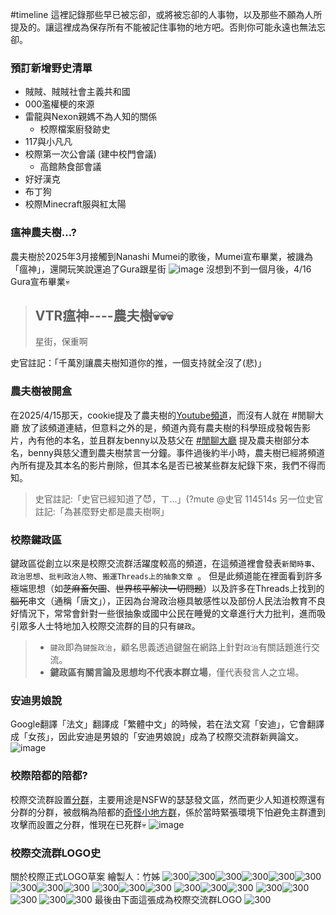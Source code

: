 #timeline
這裡記錄那些早已被忘卻，或將被忘卻的人事物，以及那些不願為人所提及的。讓這裡成為保存所有不能被記住事物的地方吧。否則你可能永遠也無法忘卻。
### 預訂新增野史清單
- 賊賊、賊賊社會主義共和國
- 000濫權梗的來源
- 雷龍與Nexon親媽不為人知的關係
  - 校際檔案廚發跡史
- 117與小凡凡
- 校際第一次公會議 (建中校門會議)
    - 高館熱食部會議
- 好好漢克
- 布丁狗
- 校際Minecraft服與紅太陽
### 瘟神農夫樹...?
 農夫樹於2025年3月接觸到Nanashi Mumei的歌後，Mumei宣布畢業，被譏為「瘟神」，還開玩笑說還追了Gura跟星街
 ![image](https://hackmd.io/_uploads/H1e2aKklgg.png)
 沒想到不到一個月後，4/16 Gura宣布畢業💀
> ## VTR瘟神----農夫樹💀💀💀
> 星街，保重啊
 
 史官註記：「千萬別讓農夫樹知道你的推，一個支持就全沒了(悲)」
### 農夫樹被開盒
在2025/4/15那天，cookie提及了農夫樹的[Youtube頻道](https://www.youtube.com/@farmertree8)，而沒有人就在 ⁠#閒聊大廳 放了該頻道連結，但意料之外的是，頻道內竟有農夫樹的科學班成發報告影片，內有他的本名，並且群友benny以及慈父在 [#閒聊大廳](https://discord.com/channels/1149771939741708371/1149771940802867285) 提及農夫樹部分本名，benny與慈父遭到農夫樹禁言一分鐘。事件過後約半小時，農夫樹已經將頻道內所有提及其本名的影片刪除，但其本名是否已被某些群友紀錄下來，我們不得而知。
> 史官註記:「史官已經知道了😈，ㄒ...」(?mute @史官 114514s
> 另一位史官註記:「為甚麼野史都是農夫樹啊」
### 校際鍵政區
鍵政區從創立以來是校際交流群活躍度較高的頻道，在這頻道裡會發表` 新聞時事 `、` 政治思想 `、` 批判政治人物 `、`搬運Threads上的抽象文章 `。
但是此頻道能在裡面看到許多極端思想（如~~芝麻畜欠圖~~、~~世界核平解決一切問題~~）以及許多在Threads上找到的~~腦死~~串文（通稱「唐文」），正因為台灣政治極具敏感性以及部份人民法治教育不良好情況下，常常會針對一些很抽象或國中公民在睡覺的文章進行大力批判，進而吸引眾多人士特地加入校際交流群的目的只有` 鍵政 `。
> - ` 鍵政 `即為` 鍵盤政治 `，顧名思義透過鍵盤在網路上針對` 政治 `有關話題進行交流。
> - **鍵政區有關言論及思想均不代表本群立場**，僅代表發言人之立場。
### 安迪男娘說
Google翻譯「法文」翻譯成「繁體中文」的時候，若在法文寫「安迪」，它會翻譯成「女孩」，因此安迪是男娘的「安迪男娘說」成為了校際交流群新興論文。
![image](https://hackmd.io/_uploads/ryb4bTexlg.png)
### 校際陪都的陪都?
校際交流群設置[分群](https://discord.gg/JhGubXRj67)，主要用途是NSFW的瑟瑟發文區，然而更少人知道校際還有分群的分群，被戲稱為陪都的[奇怪小地方群](https://discord.gg/HzZJaTg7ME)，係於當時緊張環境下怕避免主群遭到攻擊而設置之分群，惟現在已死群💀
![image](https://hackmd.io/_uploads/r1jPmvGxge.png)
### 校際交流群LOGO史
關於校際正式LOGO草案
繪製人：竹姊
![300](https://hackmd.io/_uploads/SJYLAvNxgg.png)![300](https://hackmd.io/_uploads/B1HtRPVeeg.png)![300](https://hackmd.io/_uploads/S1dqCP4gge.png)![300](https://hackmd.io/_uploads/B1gby_Exgl.png)![300](https://hackmd.io/_uploads/BytzJ_Vxlg.png)![300](https://hackmd.io/_uploads/HkDXJ_4xxg.png)
![300](https://hackmd.io/_uploads/BJl8JO4xll.png)![300](https://hackmd.io/_uploads/SJoIydEgxl.png)![300](https://hackmd.io/_uploads/SJYd1_Nxle.gif)
![300](https://hackmd.io/_uploads/H1IhyOElxx.gif)![300](https://hackmd.io/_uploads/rksTJuNglx.png)![300](https://hackmd.io/_uploads/S1PRkdVglg.png)
![300](https://hackmd.io/_uploads/Bylkx_4xeg.png)![300](https://hackmd.io/_uploads/H1_1edNlel.png)![300](https://hackmd.io/_uploads/SJgWxO4geg.png)
![300](https://hackmd.io/_uploads/Hyplu4ege.png)![300](https://hackmd.io/_uploads/S1VzguNllg.png)![300](https://hackmd.io/_uploads/SyofgdEgle.png)
![300](https://hackmd.io/_uploads/rkBmlONxeg.png)![300](https://hackmd.io/_uploads/ryD5edNlxg.png)
最後由下面這張成為校際交流群LOGO
![300](https://hackmd.io/_uploads/SJQV_Elgx.gif)